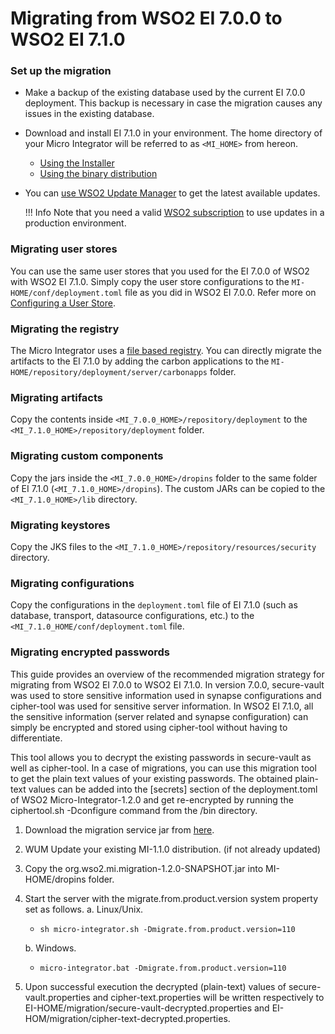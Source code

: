 # Migrating from WSO2 EI 7.0.0 to WSO2 EI 7.1.0

### Set up the migration

-	Make a backup of the existing database used by the current EI 7.0.0 deployment. This backup is necessary in case the migration causes any issues in the existing database.
-	Download and install EI 7.1.0 in your environment. The home directory of your Micro Integrator will be referred to as `<MI_HOME>` from hereon.
	-	[Using the Installer](../../../setup/installation/install_in_vm_installer)
	-	[Using the binary distribution](../../../setup/installation/install_in_vm_binary)
-	You can [use WSO2 Update Manager](https://docs.wso2.com/display/updates/) to get the latest available updates.

	!!! Info
		Note that you need a valid [WSO2 subscription](https://wso2.com/subscription) to use updates in a production environment.

### Migrating user stores
You can use the same user stores that you used for the EI 7.0.0 of WSO2 with WSO2 EI 7.1.0. Simply copy the user store configurations to the `MI-HOME/conf/deployment.toml` file as you did in WSO2 EI 7.0.0. Refer more on [Configuring a User Store](https://ei.docs.wso2.com/en/7.1.0/micro-integrator/setup/user_stores/setting_up_a_userstore/).

### Migrating the registry
The Micro Integrator uses a [file based registry](../file_based_registry). You can directly migrate the artifacts to the EI 7.1.0 by adding the carbon applications to the `MI-HOME/repository/deployment/server/carbonapps` folder. 

### Migrating artifacts
Copy the contents inside `<MI_7.0.0_HOME>/repository/deployment` to the `<MI_7.1.0_HOME>/repository/deployment` folder.

### Migrating custom components
Copy the jars inside the `<MI_7.0.0_HOME>/dropins` folder to the same folder of EI 7.1.0 (`<MI_7.1.0_HOME>/dropins`). The custom JARs can be copied to the `<MI_7.1.0_HOME>/lib` directory.

### Migrating keystores
Copy the JKS files to the `<MI_7.1.0_HOME>/repository/resources/security` directory.

### Migrating configurations
Copy the configurations in the `deployment.toml` file of EI 7.1.0 (such as database, transport, datasource configurations, etc.) to the `<MI_7.1.0_HOME/conf/deployment.toml` file. 

### Migrating encrypted passwords
This guide provides an overview of the recommended migration strategy for migrating from WSO2 EI 7.0.0 to WSO2 EI 7.1.0. In version 7.0.0, secure-vault was used to store sensitive information used in synapse configurations and cipher-tool was used for sensitive server information. In WSO2 EI 7.1.0, all the sensitive information (server related and synapse configuration) can simply be encrypted and stored using cipher-tool without having to differentiate.

This tool allows you to decrypt the existing passwords in secure-vault as well as cipher-tool. In a case of migrations, you can use this migration tool to get the plain text values of your existing passwords. The obtained plain-text values can be added into the [secrets] section of the deployment.toml of WSO2 Micro-Integrator-1.2.0 and get re-encrypted by running the ciphertool.sh -Dconfigure command from the /bin directory.

1. Download the migration service jar from [here](https://github.com/wso2-docs/WSO2_EI/tree/master/migration-client).

2. WUM Update your existing MI-1.1.0 distribution. (if not already updated)

3. Copy the org.wso2.mi.migration-1.2.0-SNAPSHOT.jar into MI-HOME/dropins folder.

4. Start the server with the migrate.from.product.version system property set as follows. 
   a. Linux/Unix.
   - `sh micro-integrator.sh -Dmigrate.from.product.version=110`

    b. Windows.
   - `micro-integrator.bat -Dmigrate.from.product.version=110`

5. Upon successful execution the decrypted (plain-text) values of secure-vault.properties and cipher-text.properties will be written respectively to EI-HOME/migration/secure-vault-decrypted.properties and EI-HOM/migration/cipher-text-decrypted.properties. 
